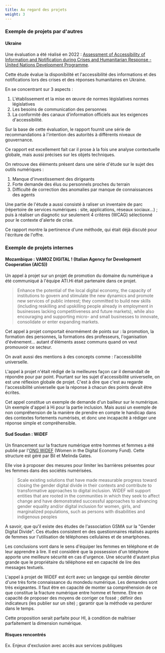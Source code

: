 ```yaml
---
title: Au regard des projets
weight: 3
---
```


### Exemple de projets par d'autres

#### Ukraine

Une évaluation a été réalisé en 2022 : [Assessment of Accessibility of Information and Notification during Crises and Humanitarian Response - United Nations Development Programme](https://www.undp.org/ukraine/publications/assessment-accessibility-information-and-notification-during-crises-and-humanitarian-response).

Cette étude évalue la disponibilité et l'accessibilité des informations et des notifications lors des crises et des réponses humanitaires en Ukraine.

En se concentrant sur 3 aspects : 

 1. L'établissement et la mise en œuvre de normes législatives normes législatives
 2. Les besoins de communication des personnes  
 3. La conformité des canaux d'information officiels aux les exigences d'accessibilité. 
 
 Sur la base de cette évaluation, le rapport fournit une série de recommandations à l'intention des autorités à différents niveaux de gouvernance.

 Ce rapport est excellement fait car il prose à la fois une analyse contextuelle globale, mais aussi précises sur les objets techniques.

 On retrouve des éléments présent dans une série d'étude sur le sujet des outils numériques :

  1. Manque d'investissement des dirigeants
  1. Forte demande des élus ou personnels proches du terrain
  1. Difficulté de correction des anomalies par manque de connaissances des agents

Une partie de l'étude a aussi consisté à raliser un inventaire de parc (répertoire de services numériques : site, applications, réseaux sociaux...) ; puis à réaliser un diagnotic sur seulement 4 critères (WCAG) sélectionné pour le contexte d'alerte de crise.

Ce rapport montre la pertinence d'une méthode, qui était déjà discuté pour l'écriture de l'offre. 

### Exemple de projets internes

#### Mozambique : VAMOZ DIGITAL ! (Italian Agency for Development Cooperation (AICS))

Un appel à projet sur un projet de promotion du domaine du numérique a été communiqué à l'équipe ATI.Hi était partenaire dans ce projet. 

> Enhance the potential of the local digital economy, the capacity of institutions to govern and stimulate the new dynamics and promote new services of public interest; they committed to build new skills (including reskilling and upskilling people already in employment in businesses lacking competitiveness and future markets), while also encouraging and supporting micro- and small businesses to innovate, consolidate or enter expanding markets.

Cet appel à projet comportait énormément de points sur : la promotion, la formation des personnes, la formations des professeurs, l'oganisation d'événement... autant d'éléments assez communs quand on veut promouvoir ce secteur.

On avait aussi des mentions à des concepts comme : l'accessibilité universelle. 

L'appel à projet n'était rédigé de la meilleures façon car il demandait de répondre pour par point. Pourtant sur les sujet d'accessibilité universelle, on est une réflexion globale de projet. C'est à dire que c'est au regarde l'accessibilité universelle que la réponse à chacun des points devait être écrites.

Cet appel constitue un exemple de demande d'un bailleur sur le numérique. Un exemple d'appel à Hi pour la partie inclusion. Mais aussi un exemple de non compréhension de la manière de prendre en compte le handicap dans des contextes fortements numérisés, et donc une incapacité à rédiger une réponse simple et compréhensible.

#### Sud Soudan : WiDEF

Un financement sur la fracture numérique entre hommes et femmes a été publié par l'[ONG WiDEF](https://widef.global/) (Women in the Digital Economy Fund). Cette structure est géré par Bil et Melinda Gates.

Elle vise à proposer des mesures pour limiter les barrières présentes pour les femmes dans des sociétés numérisées.

> Scale existing solutions that have made measurable progress toward closing the gender digital divide in their contexts and contribute to transformative approaches to digital inclusion. WiDEF will support entities that are rooted in the communities in which they seek to affect change and have demonstrated successful approaches to advancing gender equality and/or digital inclusion for women, girls, and marginalized populations, such as persons with disabilities and indigenous peoples

A savoir, que qu'il existe des études de l'association GSMA sur la "Gender Digital Divide". Ces études consistent en des questionnaires réalisés auprès de femmes sur l'utilisation de téléphones cellulaires et de smartphones.

Les conclusions vont dans le sens d'équiper les femmes en téléphone et de leur apprendre à lire. Il est considéré que la possession d'un téléphone apporte une meilleure sécurité en cas d'urgence. Une sécurité d'autant plus grande que le propriétaire du téléphone est en capacité de lire des messages textuels.

L'appel à projet de WiDEF est écrit avec un langage qui semble dénoter d'une très forte connaissance du mondedu numérique. Les demandes sont très exigeantes. Il faut être en capacité de monter sa compréhension de ce que constitue la fracture numérique entre homme et femme. Etre en capacité de proposer des moyens de corriger ce fossé ; définir des indicateurs (les publier sur un site) ; garantir que la méthode va perdurer dans le temps.

Cette proposition serait parfaite pour HI, à condition de maîtriser parfaitement la dimension numérique.

#### Risques rencontrés


Ex. Enjeux d'exclusion avec accès aux services publiques

